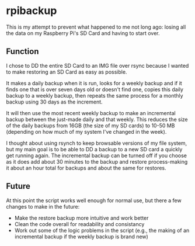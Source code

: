 rpibackup
=========
This is my attempt to prevent what happened to me not long ago: losing all the data on my Raspberry Pi's SD Card and having to start over.

Function
--------
I chose to DD the entire SD Card to an IMG file over rsync because I wanted to make restoring an SD Card as easy as possible.

It makes a daily backup when it is run, looks for a weekly backup and if it finds one that is over seven days old or doesn't find one, copies this daily backup to a weekly backup, then repeats the same process for a monthly backup using 30 days as the increment.

It will then use the most recent weekly backup to make an incremental backup between the just-made daily and that weekly.  This reduces the size of the daily backups from 16GB (the size of my SD cards) to 10-50 MB (depending on how much of my system I've changed in the week).  

I thought about using rsynch to keep browsable versions of my file system, but my main goal is to be able to DD a backup to a new SD card a quickly get running again.  The incremental backup can be turned off if you choose as it does add about 30 minutes to the backup and restore process-making it about an hour total for backups and about the same for restores.

Future
------
At this point the script works well enough for normal use, but there a few changes to make in the future:
* Make the restore backup more intuitive and work better
* Clean the code overall for readability and consistancy
* Work out some of the logic problems in the script (e.g., the making of an incremental backup if the weekly backup is brand new)
